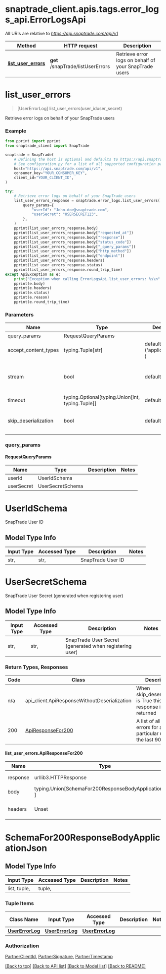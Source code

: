 <a name="__pageTop"></a>
# snaptrade_client.apis.tags.error_logs_api.ErrorLogsApi

All URIs are relative to *https://api.snaptrade.com/api/v1*

Method | HTTP request | Description
------------- | ------------- | -------------
[**list_user_errors**](#list_user_errors) | **get** /snapTrade/listUserErrors | Retrieve error logs on behalf of your SnapTrade users

# **list_user_errors**
<a name="list_user_errors"></a>
> [UserErrorLog] list_user_errors(user_iduser_secret)

Retrieve error logs on behalf of your SnapTrade users

### Example

```python
from pprint import pprint
from snaptrade_client import SnapTrade

snaptrade = SnapTrade(
    # Defining the host is optional and defaults to https://api.snaptrade.com/api/v1
    # See configuration.py for a list of all supported configuration parameters.
    host="https://api.snaptrade.com/api/v1",
    consumer_key="YOUR_CONSUMER_KEY",
    client_id="YOUR_CLIENT_ID",
)

try:
    # Retrieve error logs on behalf of your SnapTrade users
    list_user_errors_response = snaptrade.error_logs.list_user_errors(
        query_params={
            "userId": "John.doe@snaptrade.com",
            "userSecret": "USERSECRET123",
        },
    )
    pprint(list_user_errors_response.body)
    pprint(list_user_errors_response.body["requested_at"])
    pprint(list_user_errors_response.body["response"])
    pprint(list_user_errors_response.body["status_code"])
    pprint(list_user_errors_response.body["_query_params"])
    pprint(list_user_errors_response.body["http_method"])
    pprint(list_user_errors_response.body["endpoint"])
    pprint(list_user_errors_response.headers)
    pprint(list_user_errors_response.status)
    pprint(list_user_errors_response.round_trip_time)
except ApiException as e:
    print("Exception when calling ErrorLogsApi.list_user_errors: %s\n" % e)
    pprint(e.body)
    pprint(e.headers)
    pprint(e.status)
    pprint(e.reason)
    pprint(e.round_trip_time)
```
### Parameters

Name | Type | Description  | Notes
------------- | ------------- | ------------- | -------------
query_params | RequestQueryParams | |
accept_content_types | typing.Tuple[str] | default is ('application/json', ) | Tells the server the content type(s) that are accepted by the client
stream | bool | default is False | if True then the response.content will be streamed and loaded from a file like object. When downloading a file, set this to True to force the code to deserialize the content to a FileSchema file
timeout | typing.Optional[typing.Union[int, typing.Tuple]] | default is None | the timeout used by the rest client
skip_deserialization | bool | default is False | when True, headers and body will be unset and an instance of api_client.ApiResponseWithoutDeserialization will be returned

### query_params
#### RequestQueryParams

Name | Type | Description  | Notes
------------- | ------------- | ------------- | -------------
userId | UserIdSchema | | 
userSecret | UserSecretSchema | | 


# UserIdSchema

SnapTrade User ID

## Model Type Info
Input Type | Accessed Type | Description | Notes
------------ | ------------- | ------------- | -------------
str,  | str,  | SnapTrade User ID | 

# UserSecretSchema

SnapTrade User Secret (generated when registering user)

## Model Type Info
Input Type | Accessed Type | Description | Notes
------------ | ------------- | ------------- | -------------
str,  | str,  | SnapTrade User Secret (generated when registering user) | 

### Return Types, Responses

Code | Class | Description
------------- | ------------- | -------------
n/a | api_client.ApiResponseWithoutDeserialization | When skip_deserialization is True this response is returned
200 | [ApiResponseFor200](#list_user_errors.ApiResponseFor200) | A list of all user errors for a particular user in the last 90 days.

#### list_user_errors.ApiResponseFor200
Name | Type | Description  | Notes
------------- | ------------- | ------------- | -------------
response | urllib3.HTTPResponse | Raw response |
body | typing.Union[SchemaFor200ResponseBodyApplicationJson, ] |  |
headers | Unset | headers were not defined |

# SchemaFor200ResponseBodyApplicationJson

## Model Type Info
Input Type | Accessed Type | Description | Notes
------------ | ------------- | ------------- | -------------
list, tuple,  | tuple,  |  | 

### Tuple Items
Class Name | Input Type | Accessed Type | Description | Notes
------------- | ------------- | ------------- | ------------- | -------------
[**UserErrorLog**](../../models/UserErrorLog.md) | [**UserErrorLog**](../../models/UserErrorLog.md) | [**UserErrorLog**](../../models/UserErrorLog.md) |  | 

### Authorization

[PartnerClientId](../../../README.md#PartnerClientId), [PartnerSignature](../../../README.md#PartnerSignature), [PartnerTimestamp](../../../README.md#PartnerTimestamp)

[[Back to top]](#__pageTop) [[Back to API list]](../../../README.md#documentation-for-api-endpoints) [[Back to Model list]](../../../README.md#documentation-for-models) [[Back to README]](../../../README.md)

